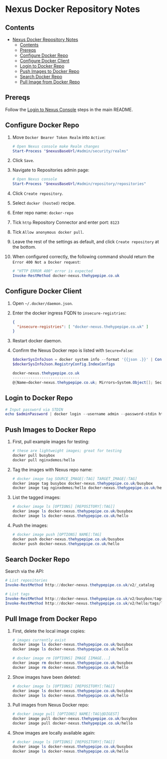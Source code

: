 # Nexus Docker Repository Notes

## Contents

- [Nexus Docker Repository Notes](#nexus-docker-repository-notes)
  - [Contents](#contents)
  - [Prereqs](#prereqs)
  - [Configure Docker Repo](#configure-docker-repo)
  - [Configure Docker Client](#configure-docker-client)
  - [Login to Docker Repo](#login-to-docker-repo)
  - [Push Images to Docker Repo](#push-images-to-docker-repo)
  - [Search Docker Repo](#search-docker-repo)
  - [Pull Image from Docker Repo](#pull-image-from-docker-repo)

## Prereqs

Follow the [Login to Nexus Console](./../../../README.md#login-to-nexus-console) steps in the main README.

## Configure Docker Repo

1. Move `Docker Bearer Token Realm` into `Active`:

    ```powershell
    # Open Nexus console make Realm changes
    Start-Process "$nexusBaseUrl/#admin/security/realms"
    ```

1. Click `Save`.
1. Navigate to Repositories admin page:

    ```powershell
    # Open Nexus console
    Start-Process "$nexusBaseUrl/#admin/repository/repositories"
    ```

1. Click `Create repository`.
1. Select `docker (hosted)` recipe.
1. Enter repo name: `docker-repo`
1. Tick `http` Repository Connector and enter port: `8123`
1. Tick `Allow anonymous docker pull`.
1. Leave the rest of the settings as default, and click `Create repository` at the bottom.
1. When configured correctly, the following command should return the `Error 400 Not a Docker request`:

    ```powershell
    # "HTTP ERROR 400" error is expected
    Invoke-RestMethod docker-nexus.thehypepipe.co.uk
    ```

## Configure Docker Client

1. Open `~/.docker/daemon.json`.
1. Enter the docker ingress FQDN to `insecure-registries`:

    ```json
    {
      "insecure-registries": [ "docker-nexus.thehypepipe.co.uk" ]
    }
    ```

1. Restart docker daemon.
1. Confirm the Nexus Docker repo is listed with `Secure=False`:

    ```powershell
    $dockerSysInfoJson = docker system info --format '{{json .}}' | ConvertFrom-Json
    $dockerSysInfoJson.RegistryConfig.IndexConfigs

    docker-nexus.thehypepipe.co.uk
    ------------------------------
    @{Name=docker-nexus.thehypepipe.co.uk; Mirrors=System.Object[]; Secure=False; Official=False}
    ```

## Login to Docker Repo

```powershell
# Input password via STDIN
echo $adminPassword | docker login --username admin --password-stdin http://docker-nexus.thehypepipe.co.uk
```

## Push Images to Docker Repo

1. First, pull example images for testing:

    ```powershell
    # these are lightweight images; great for testing
    docker pull busybox
    docker pull nginxdemos/hello
    ```

1. Tag the images with Nexus repo name:

    ```powershell
    # docker image tag SOURCE_IMAGE[:TAG] TARGET_IMAGE[:TAG]
    docker image tag busybox docker-nexus.thehypepipe.co.uk/busybox
    docker image tag nginxdemos/hello docker-nexus.thehypepipe.co.uk/hello
    ```

1. List the tagged images:

    ```powershell
    # docker image ls [OPTIONS] [REPOSITORY[:TAG]]
    docker image ls docker-nexus.thehypepipe.co.uk/busybox
    docker image ls docker-nexus.thehypepipe.co.uk/hello
    ```

1. Push the images:

    ```powershell
    # docker image push [OPTIONS] NAME[:TAG]
    docker push docker-nexus.thehypepipe.co.uk/busybox
    docker push docker-nexus.thehypepipe.co.uk/hello
    ```

## Search Docker Repo

Search via the API:

```powershell
# List repositories
Invoke-RestMethod http://docker-nexus.thehypepipe.co.uk/v2/_catalog

# List tags
Invoke-RestMethod http://docker-nexus.thehypepipe.co.uk/v2/busybox/tags/list
Invoke-RestMethod http://docker-nexus.thehypepipe.co.uk/v2/hello/tags/list
```

## Pull Image from Docker Repo

1. First, delete the local image copies:

    ```powershell
    # images currently exist
    docker image ls docker-nexus.thehypepipe.co.uk/busybox
    docker image ls docker-nexus.thehypepipe.co.uk/hello

    # docker image rm [OPTIONS] IMAGE [IMAGE...]
    docker image rm docker-nexus.thehypepipe.co.uk/busybox
    docker image rm docker-nexus.thehypepipe.co.uk/hello
    ```

1. Show images have been deleted:

    ```powershell
    # docker image ls [OPTIONS] [REPOSITORY[:TAG]]
    docker image ls docker-nexus.thehypepipe.co.uk/busybox
    docker image ls docker-nexus.thehypepipe.co.uk/hello
    ```

1. Pull images from Nexus Docker repo:

    ```powershell
    # docker image pull [OPTIONS] NAME[:TAG|@DIGEST]
    docker image pull docker-nexus.thehypepipe.co.uk/busybox
    docker image pull docker-nexus.thehypepipe.co.uk/hello
    ```

1. Show images are locally available again:

    ```powershell
    # docker image ls [OPTIONS] [REPOSITORY[:TAG]]
    docker image ls docker-nexus.thehypepipe.co.uk/busybox
    docker image ls docker-nexus.thehypepipe.co.uk/hello
    ```
